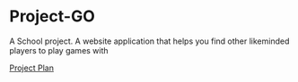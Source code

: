 Project-GO
==========

A School project. A website application that helps you find other likeminded players to play games with

[Project Plan](https://github.com/itgsod-Jonas-Pihl/Project-GO/wiki/Project-plan---Project-GO)
